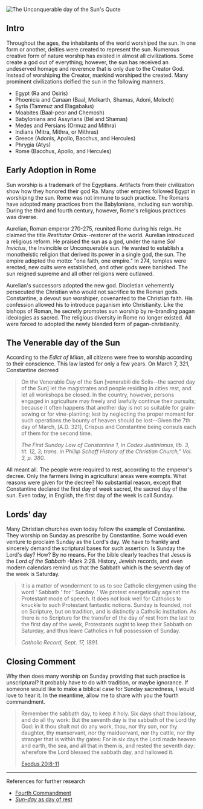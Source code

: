 <!--properties
title=The Unconquerable day of the Sun
id=jBW8ZehLIT
authorKey=wendly
image=https://inquisitionreturns.com/img/constantine.jpg
publish=true
summary=Throughout the ages, the inhabitants of the world worshiped the sun. In one form or another, deities were created to represent the sun. Numerous creative form of nature worship has existed in almost all civilizations. Some create a god out of everything; however, the sun has received an undeserved homage and reverence that is only due to the Creator God.
created=Fri Jun 10 2016 05:40:51 GMT+0300 (EEST)
publishDate=Fri Jun 10 2016 05:40:51 GMT+0300 (EEST)
updated=Mon Mar 06 2017 01:02:16 GMT+0200 (EET)
searches=
-->

![The Unconquerable day of the Sun's Quote](https://inquisitionreturns.com/img/constantine.jpg)
## Intro
Throughout the ages, the inhabitants of the world worshiped the sun. In one
form or another, deities were created to represent the sun. Numerous creative form
of nature worship has existed in almost all civilizations. Some create a god
out of everything; however, the sun has received an undeserved homage and
reverence that is only due to the Creator God. Instead of worshiping the
Creator, mankind worshiped the created. Many prominent civilizations deified
the sun in the following manners.
* Egypt (Ra and Osiris)
* Phoenicia and Canaan (Baal, Melkarth, Shamas, Adoni, Moloch)
* Syria (Tammuz and Elagabalus)
* Moabites (Baal-peor and Chemosh)
* Babylonians and Assyrians (Bel and Shamas)
* Medes and Persians (Ormuz and Mithra)
* Indians (Mitra, Mithra, or Mithras)
* Greece (Adonis, Apollo, Bacchus, and Hercules)
* Phrygia (Atys)
* Rome (Bacchus, Apollo, and Hercules)

## Early Adoption in Rome
Sun worship is a trademark of the Egyptians. Artifacts from their
civilization show how they honored their god Ra. Many other empires followed
Egypt in worshiping the sun. Rome was not immune to such practice. The Romans
have adopted many practices from the Babylonians, including sun worship. During the
third and fourth century, however, Rome's religious practices was diverse.

Aurelian, Roman emperor 270-275, reunited Rome during his reign. He claimed
the title *Restitutor Orbis*--restorer of the world. Aurelian introduced
a religious reform. He praised the sun as a god, under the name *Sol Invictus*,
the Invincible or Unconquerable sun. He wanted to establish a monotheistic
religion that derived its power in a single god, the sun. The empire adopted
the motto: "one faith, one empire." In 274, temples were erected, new cults
were established, and other gods were banished. The sun reigned supreme and all
other religions were outlawed. 

Aurelian's successors adopted the new god. Diocletian vehemently persecuted the
Christian who would not sacrifice to the Roman gods. Constantine, a devout sun
worshiper, covenanted to the Christian faith. His confession allowed his to
introduce paganism into Christianity. Like the bishops of Roman, he secretly
promotes sun worship by re-branding pagan ideologies as sacred. The religious
diversity in Rome no longer existed. All were forced to adopted the newly
blended form of pagan-christianity.

## The Venerable day of the Sun
According to the *Edict of Milan*, all citizens were free to worship according to
their conscience. This law lasted for only a few years. On March 7, 321,
Constantine decreed
> On the Venerable Day of the Sun [venerabili die Solis--the sacred day of
> the Sun] let the magistrates and people residing in cities rest, and let all
> workshops be closed. In the country, however, persons engaged in agriculture
> may freely and lawfully continue their pursuits; because it often happens
> that another day is not so suitable for grain-sowing or for vine-planting;
> lest by neglecting the proper moment for such operations the bounty of heaven
> should be lost--Given the 7th day of March, [A.D. 321], Crispus and
> Constantine being consuls each of them for the second time.
>
> *The First Sunday Law of Constantine 1, in Codex Justinianus,
> lib. 3, tit. 12, 3; trans. in
> Phillip Schaff History of the Christian Church," Vol. 3, p. 380.*

All meant all. The people were required to rest, according to the emperor's
decree. Only the farmers living in agricultural areas were exempts. What
reasons were given for the decree? No substantial reason, except that
Constantine declared the first day of week sacred, the sacred day of
the sun. Even today, in English, the first day of the week is call Sunday.

## Lords' day
Many Christian churches even today follow the example of Constantine.
They worship on Sunday as prescribe by Constantine. Some would even venture to
proclaim Sunday as the Lord's day. We have to frankly and sincerely demand
the scriptural bases for such assertion. Is Sunday the Lord's day? How? By no
means. For the bible clearly teaches that Jesus is the *Lord of the Sabbath*
-Mark 2:28. History, Jewish records, and even modern calendars remind us that
the Sabbath which is the seventh day of the week is Saturday.

> It is a matter of wonderment to us to see Catholic clergymen using the word
> ' Sabbath ' for ' Sunday. ' We protest energetically against the Protestant
> mode of speech. It does not look well for Catholics to knuckle to such
> Protestant fantastic notions. Sunday is founded, not on Scripture, but on
> tradition, and is distinctly a Catholic institution. As there is no Scripture
> for the transfer of the day of rest from the last to the first day of the week,
> Protestants ought to keep their Sabbath on Saturday, and thus leave Catholics
> in full possession of Sunday.
>
> *Catholic Record, Sept. 17, 1891.*

## Closing Comment
Why then does many worship on Sunday providing that such practice is
unscriptural? It probably have to do with tradition, or maybe ignorance.
If someone would like to make a biblical case for Sunday sacredness, I would
love to hear it. In the meantime, allow me to share with you the fourth
commandment.
> Remember the sabbath day, to keep it holy. Six days shalt thou labour, and
> do all thy work: But the seventh day is the sabbath of the Lord thy God: in
> it thou shalt not do any work, thou, nor thy son, nor thy daughter, thy
> manservant, nor thy maidservant, nor thy cattle, nor thy stranger that is
> within thy gates: For in six days the Lord made heaven and earth, the sea,
> and all that in them is, and rested the seventh day: wherefore the Lord
> blessed the sabbath day, and hallowed it.
>
> [Exodus 20:8-11](https://www.bible.com/bible/1/exo.20.8-11)

---
References for further research
* [Fourth Commandment](https://www.bible.com/bible/1/exo.20.8-11)
* [*Sun-day* as day of
  rest](http://www.historychannel.com.au/this-day-in-history/constantine-decrees-sun-day-as-day-of-rest/)
